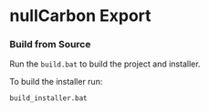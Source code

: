 
# nullCarbon Export #

### Build from Source ###

Run the `build.bat` to build the project and installer.

To build the installer run:

`build_installer.bat`
